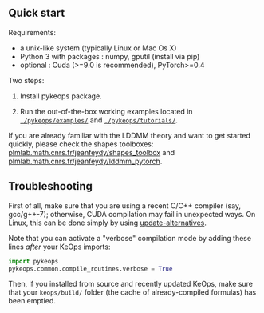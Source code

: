 ## Quick start

Requirements:

- a unix-like system (typically Linux or Mac Os X)
- Python 3 with packages  : numpy, gputil (install via pip)
- optional : Cuda (>=9.0 is recommended), PyTorch>=0.4

Two steps:

1) Install pykeops package.

2) Run the out-of-the-box working examples located in [`./pykeops/examples/`](./pykeops/examples/) and [`./pykeops/tutorials/`](./pykeops/tutorials/).

If you are already familiar with the LDDMM theory and want to get started quickly, please check the shapes toolboxes: [plmlab.math.cnrs.fr/jeanfeydy/shapes_toolbox](https://plmlab.math.cnrs.fr/jeanfeydy/shapes_toolbox) and [plmlab.math.cnrs.fr/jeanfeydy/lddmm_pytorch](https://plmlab.math.cnrs.fr/jeanfeydy/lddmm_pytorch).

## Troubleshooting

First of all, make sure that you are using a recent C/C++ compiler (say, gcc/g++-7);
otherwise, CUDA compilation may fail in unexpected ways.
On Linux, this can be done simply by using [update-alternatives](https://askubuntu.com/questions/26498/choose-gcc-and-g-version).

Note that you can activate a "verbose" compilation mode by adding these lines *after* your KeOps imports:

```python
import pykeops
pykeops.common.compile_routines.verbose = True
```

Then, if you installed from source and recently updated KeOps, make sure that your
`keops/build/` folder (the cache of already-compiled formulas) has been emptied.

